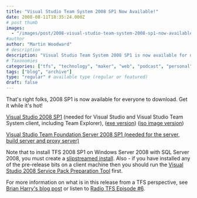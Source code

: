 ```yaml
---
title: "Visual Studio Team System 2008 SP1 Now Available!"
date: 2008-08-11T18:35:24.000Z
# post thumb
images:
  - "/images/post/2008-visual-studio-team-system-2008-sp1-now-available.jpg"
#author
author: "Martin Woodward"
# description
description: "Visual Studio Team System 2008 SP1 is now available for download, offering essential updates for developers and server environments."
# Taxonomies
categories: ["tfs", "technology", "maker", "web", "podcast", "personal"]
tags: ["blog", "archive"]
type: "regular" # available type (regular or featured)
draft: false
---
```

That's right folks, 2008 SP1 is now available for everyone to download.  Get it while it's hot!  

[Visual Studio 2008 SP1](http://www.microsoft.com/downloads/details.aspx?familyid=fbee1648-7106-44a7-9649-6d9f6d58056e) (needed for Visual Studio and Visual Studio Team System client, including Team Explorer), ([exe version](http://www.microsoft.com/downloads/details.aspx?familyid=fbee1648-7106-44a7-9649-6d9f6d58056e)) ([iso image version](http://www.microsoft.com/downloads/details.aspx?familyid=27673c47-b3b5-4c67-bd99-84e525b5ce61))  

[Visual Studio Team Foundation Server 2008 SP1 (needed for the server, build server and proxy server)](http://www.microsoft.com/downloads/details.aspx?familyid=9e40a5b6-da41-43a2-a06d-3cee196bfe3d)  

Note that to install TFS 2008 SP1 on Windows Server 2008 with SQL Server 2008, you must create a [slipstreamed install](http://blogs.msdn.com/aabdou/archive/2008/05/13/team-foundation-server-sp1-beta-now-available.aspx).  Also - if you have installed any of the pre-release bits on a client machine then you should run the [Visual Studio 2008 Service Pack Preparation Tool](http://www.microsoft.com/downloads/details.aspx?FamilyId=A494B0E0-EB07-4FF1-A21C-A4663E456D9D&displaylang=en) first.  

For more information on what is in this release from a TFS perspective, see [Brian Harry's blog post](http://blogs.msdn.com/bharry/archive/2008/04/28/team-foundation-server-2008-sp1.aspx) or listen to [Radio TFS Episode #6](http://www.radiotfs.com/2008/06/03/RadioTFS06TeamFoundationServer2008SP1.aspx).